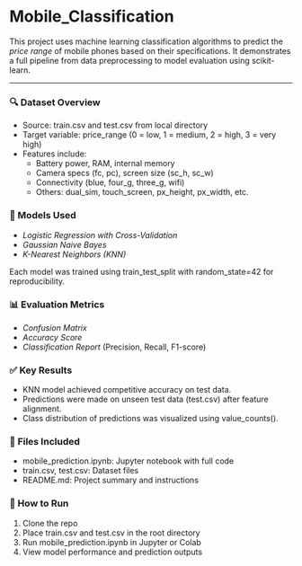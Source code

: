 # Mobile_Classification

This project uses machine learning classification algorithms to predict the *price range* of mobile phones based on their specifications. It demonstrates a full pipeline from data preprocessing to model evaluation using scikit-learn.

---

### 🔍 Dataset Overview
- Source: train.csv and test.csv from local directory
- Target variable: price_range (0 = low, 1 = medium, 2 = high, 3 = very high)
- Features include:
  - Battery power, RAM, internal memory
  - Camera specs (fc, pc), screen size (sc_h, sc_w)
  - Connectivity (blue, four_g, three_g, wifi)
  - Others: dual_sim, touch_screen, px_height, px_width, etc.

### 🧪 Models Used
- *Logistic Regression with Cross-Validation*
- *Gaussian Naive Bayes*
- *K-Nearest Neighbors (KNN)*

Each model was trained using train_test_split with random_state=42 for reproducibility.


### 📊 Evaluation Metrics
- *Confusion Matrix*
- *Accuracy Score*
- *Classification Report* (Precision, Recall, F1-score)


### ✅ Key Results
- KNN model achieved competitive accuracy on test data.
- Predictions were made on unseen test data (test.csv) after feature alignment.
- Class distribution of predictions was visualized using value_counts().


### 📁 Files Included
- mobile_prediction.ipynb: Jupyter notebook with full code
- train.csv, test.csv: Dataset files
- README.md: Project summary and instructions

### 🚀 How to Run
1. Clone the repo
2. Place train.csv and test.csv in the root directory
3. Run mobile_prediction.ipynb in Jupyter or Colab
4. View model performance and prediction outputs

